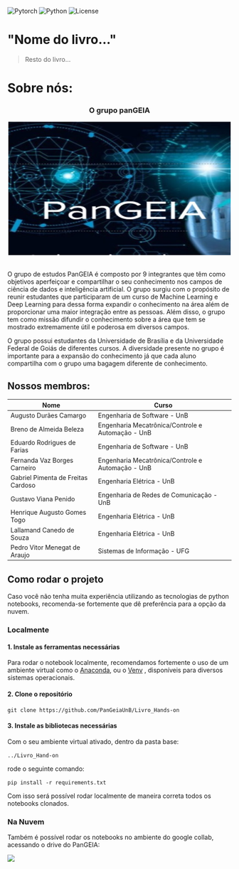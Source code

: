 ![Pytorch](https://img.shields.io/badge/Pytorch-1.9.1-orange)
![Python](https://img.shields.io/badge/Python-3.8-blue)
![License](https://img.shields.io/badge/Code%20License-MIT-green.svg)

# "Nome do livro..."

> Resto do livro...

# Sobre nós:

<div align="center">
    <h3>O grupo panGEIA</h3>
    <img height="300" width="500" src="docs/assets/Pangeia_logo.png"></img>
</div>

<br>

O grupo de estudos PanGEIA é composto por 9 integrantes que têm como objetivos aperfeiçoar e compartilhar o seu conhecimento nos campos de ciência de dados e inteligência artificial. O grupo surgiu com o propósito de reunir estudantes que participaram de um curso de Machine Learning e Deep Learning para dessa forma expandir o conhecimento na área além de proporcionar uma maior integração entre as pessoas. Além disso, o grupo tem como missão difundir o conhecimento sobre a área que tem se mostrado extremamente útil e poderosa em diversos campos.

O grupo possui estudantes da Universidade de Brasília e da Universidade Federal de Goiás de diferentes cursos. A diversidade presente no grupo é importante para a expansão do conhecimento já que cada aluno compartilha com o grupo uma bagagem diferente de conhecimento.

## Nossos membros:

| Nome                               | Curso                                             |
| ---------------------------------- | ------------------------------------------------- |
| Augusto Durães Camargo             | Engenharia de Software - UnB                      |
| Breno de Almeida Beleza            | Engenharia Mecatrônica/Controle e Automação - UnB |
| Eduardo Rodrigues de Farias        | Engenharia de Software - UnB                      |
| Fernanda Vaz Borges Carneiro       | Engenharia Mecatrônica/Controle e Automação - UnB |
| Gabriel Pimenta de Freitas Cardoso | Engenharia Elétrica - UnB                         |
| Gustavo Viana Penido               | Engenharia de Redes de Comunicação - UnB          |
| Henrique Augusto Gomes Togo        | Engenharia Elétrica - UnB                         |
| Lallamand Canedo de Souza          | Engenharia Elétrica - UnB                         |
| Pedro Vitor Menegat de Araujo      | Sistemas de Informação - UFG                      |

## Como rodar o projeto
Caso você não tenha muita experiência utilizando as tecnologias de python notebooks, recomenda-se fortemente que dê preferência para a opção da nuvem.

### Localmente

#### 1. Instale as ferramentas necessárias
   Para rodar o notebook localmente, recomendamos fortemente o uso de um ambiente virtual como o <a href="https://docs.anaconda.com/anaconda/install/">Anaconda</a>,
   ou o <a href="https://docs.python.org/3/library/venv.html/">Venv</a> , disponíveis para diversos sistemas operacionais.       
    
#### 2. Clone o repositório
    
    git clone https://github.com/PanGeiaUnB/Livro_Hands-on
    
#### 3. Instale as bibliotecas necessárias 
Com o seu ambiente virtual ativado, dentro da pasta base: 
   
    ../Livro_Hand-on
   
   rode o seguinte comando: 
   
    pip install -r requirements.txt

   Com isso será possível rodar localmente de maneira correta todos os notebooks clonados.
### Na Nuvem 
   Também é possível rodar os notebooks no ambiente do google collab, acessando o drive do PanGEIA:
   
<a href="https://drive.google.com/drive/folders/1viKDINkWtF624Y2ZMwAPtA5e-gu2EhgU?usp=sharing" target="_blank"><img src="https://img.shields.io/badge/Google%20Drive-4285F4?style=for-the-badge&logo=googledrive&logoColor=white"></a> 

